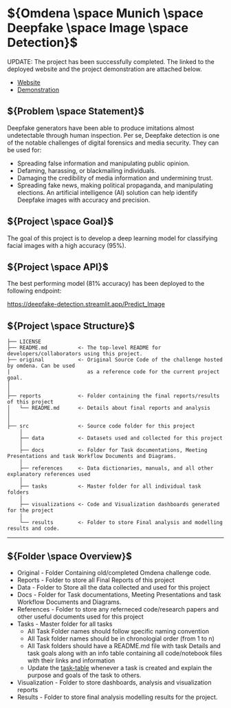# ${Omdena \space Munich \space Deepfake \space Image \space Detection}$

UPDATE: The project has been successfully completed. The linked to the deployed website and the project demonstration are attached below.

* [Website](https://akash190104-deepfake-detection-project-hy3yyw.streamlit.app/)
* [Demonstration](https://youtu.be/wyHJPyHvYSg)

## ${Problem \space Statement}$
Deepfake generators have been able to produce imitations almost undetectable through human inspection. Per se, Deepfake detection is one of the notable challenges of digital forensics and media security. They can be used for:

* Spreading false information and manipulating public opinion.
* Defaming, harassing, or blackmailing individuals.
* Damaging the credibility of media information and undermining trust.
* Spreading fake news, making political propaganda, and manipulating elections. An artificial intelligence (AI) solution can help identify Deepfake images with accuracy and precision.


## ${Project \space Goal}$
The goal of this project is to develop a deep learning model for classifying facial images with a high accuracy (95%).

## ${Project \space API}$
The best performing model (81% accuracy) has been deployed to the following endpoint: 

https://deepfake-detection.streamlit.app/Predict_Image

## ${Project \space Structure}$

    ├── LICENSE
    ├── README.md          <- The top-level README for developers/collaborators using this project.
    ├── original           <- Original Source Code of the challenge hosted by omdena. Can be used
    |                         as a reference code for the current project goal.
    │ 
    │
    ├── reports            <- Folder containing the final reports/results of this project
    │   └── README.md      <- Details about final reports and analysis
    │ 
    │   
    ├── src                <- Source code folder for this project
        │
        ├── data           <- Datasets used and collected for this project
        │   
        ├── docs           <- Folder for Task documentations, Meeting Presentations and task Workflow Documents and Diagrams.
        │
        ├── references     <- Data dictionaries, manuals, and all other explanatory references used 
        │
        ├── tasks          <- Master folder for all individual task folders
        │
        ├── visualizations <- Code and Visualization dashboards generated for the project
        │
        └── results        <- Folder to store Final analysis and modelling results and code.
--------

## ${Folder \space Overview}$

- Original          - Folder Containing old/completed Omdena challenge code.
- Reports           - Folder to store all Final Reports of this project
- Data              - Folder to Store all the data collected and used for this project 
- Docs              - Folder for Task documentations, Meeting Presentations and task Workflow Documents and Diagrams.
- References        - Folder to store any referneced code/research papers and other useful documents used for this project
- Tasks             - Master folder for all tasks
  - All Task Folder names should follow specific naming convention
  - All Task folder names should be in chronologial order (from 1 to n)
  - All Task folders should have a README.md file with task Details and task goals along with an info table containing all code/notebook files with their links and information
  - Update the [task-table](./src/tasks/README.md#task-table) whenever a task is created and explain the purpose and goals of the task to others.
- Visualization     - Folder to store dashboards, analysis and visualization reports
- Results           - Folder to store final analysis modelling results for the project.


